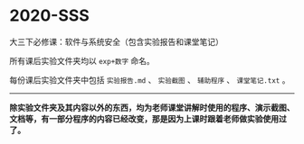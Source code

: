 # 2020-SSS
大三下必修课：软件与系统安全（包含实验报告和课堂笔记）

所有课后实验文件夹均以 `exp+数字` 命名。

每份课后实验文件夹中包括 `实验报告.md` 、 `实验截图` 、 `辅助程序` 、 `课堂笔记.txt` 。

------

**除实验文件夹及其内容以外的东西，均为老师课堂讲解时使用的程序、演示截图、文档等，有一部分程序的内容已经改变，那是因为上课时跟着老师做实验使用过了。**

